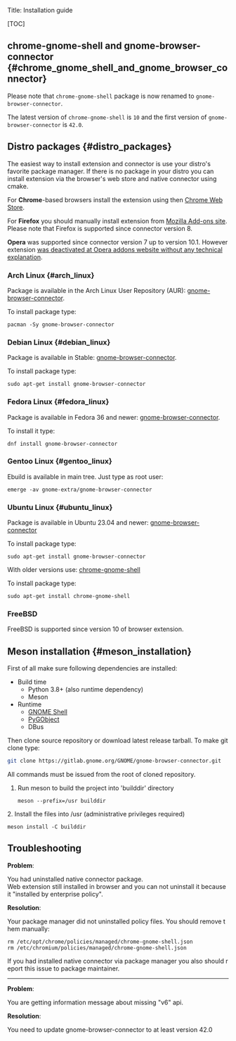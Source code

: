 Title: Installation guide

[TOC]

## chrome-gnome-shell and gnome-browser-connector {#chrome_gnome_shell_and_gnome_browser_connector}

Please note that `chrome-gnome-shell` package is now renamed to `gnome-browser-connector`.

The latest version of `chrome-gnome-shell` is `10` and the first version of `gnome-browser-connector` is `42.0`.

## Distro packages {#distro_packages}

The easiest way to install extension and connector is use your distro's favorite package manager. If there is no package in your distro you can install extension via the browser's web store and native connector using cmake.

For **Chrome**-based browsers install the extension using then [Chrome Web Store](https://chrome.google.com/webstore/detail/gnome-shell-integration/gphhapmejobijbbhgpjhcjognlahblep).

For **Firefox** you should manually install extension from [Mozilla Add-ons
site](https://addons.mozilla.org/firefox/addon/gnome-shell-integration/).
Please note that Firefox is supported since connector version 8.

**Opera** was supported since connector version 7 up to version 10.1. However extension [was deactivated at Opera addons website without any technical
explanation]({static}/images/opera-conversation.png).
&nbsp;

### Arch Linux {#arch_linux}

Package is available in the Arch Linux User Repository (AUR): [gnome-browser-connector](https://aur.archlinux.org/packages/gnome-browser-connector).

To install package type:

```
pacman -Sy gnome-browser-connector
```

### Debian Linux {#debian_linux}

Package is available in Stable: [gnome-browser-connector](https://tracker.debian.org/pkg/gnome-browser-connector).

To install package type:

```
sudo apt-get install gnome-browser-connector
```

### Fedora Linux {#fedora_linux}

Package is available in Fedora 36 and newer: [gnome-browser-connector](https://packages.fedoraproject.org/pkgs/gnome-browser-connector/gnome-browser-connector/).

To install it type:

```
dnf install gnome-browser-connector
```

### Gentoo Linux {#gentoo_linux}

Ebuild is available in main tree. Just type as root user:

```
emerge -av gnome-extra/gnome-browser-connector
```

### Ubuntu Linux {#ubuntu_linux}

Package is available in Ubuntu 23.04 and newer: [gnome-browser-connector](https://launchpad.net/ubuntu/+source/gnome-browser-connector)

To install package type:

```
sudo apt-get install gnome-browser-connector
```

With older versions use: [chrome-gnome-shell](https://launchpad.net/ubuntu/+source/chrome-gnome-shell)

To install package type:

```
sudo apt-get install chrome-gnome-shell
```

### FreeBSD

FreeBSD is supported since version 10 of browser extension.

## Meson installation {#meson_installation}

First of all make sure following dependencies are installed:

-   Build time
    -   Python 3.8+ (also runtime dependency)
    -   Meson
-   Runtime
    -   [GNOME Shell](https://wiki.gnome.org/Projects/GnomeShell)
    -   [PyGObject](PyGObject)
    -   DBus

Then clone source repository or download latest release tarball. To make git clone type:  

```sh
git clone https://gitlab.gnome.org/GNOME/gnome-browser-connector.git 
```

All commands must be issued from the root of cloned repository.

1. Run meson to build the project into 'builddir' directory
   ```
   meson --prefix=/usr builddir
   ```
2. Install the files into /usr (administrative privileges required)
   ```  
   meson install -C builddir
   ```

## Troubleshooting

**Problem**:

You had uninstalled native connector package.  
Web extension still installed in browser and you can not uninstall it because it "installed by enterprise policy".

**Resolution**:

Your package manager did not uninstalled policy files. You should remove them manually:

```
rm /etc/opt/chrome/policies/managed/chrome-gnome-shell.json
rm /etc/chromium/policies/managed/chrome-gnome-shell.json
```

If you had installed native connector via package manager you also should report this issue to package maintainer.

------------------------------------------------------------------------

**Problem**:

You are getting information message about missing "v6" api.

**Resolution**:

You need to update gnome-browser-connector to at least version 42.0
